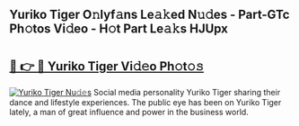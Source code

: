 ## Yuriko Tiger O𝚗lyf𝚊ns Le𝚊𝚔ed N𝚞𝚍es - Part-GTc Ph𝚘tos Vi𝚍eo - H𝚘t Part Le𝚊𝚔s HJUpx

# <h2><a href="http://hf2smgm.feru.top/?c=Yuriko+Tiger">🔗 👉 🔴 Yuriko Tiger Vi𝚍𝚎o Ph𝚘t𝚘𝚜</a></h2>

[![Yuriko Tiger Nu𝚍𝚎s](https://i.imgur.com/0TWrTi3.gif)](http://hf2smgm.feru.top/?c=Yuriko+Tiger)
Social media personality Yuriko Tiger sharing their dance and lifestyle experiences. The public eye has been on Yuriko Tiger lately, a man of great influence and power in the business world. 
